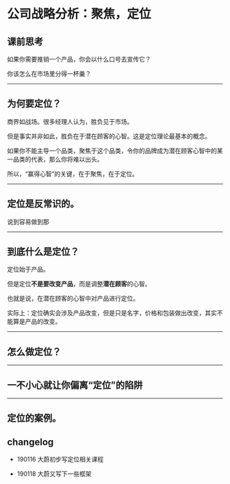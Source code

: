 # 公司战略分析：聚焦，定位

## 课前思考

如果你需要推销一个产品，你会以什么口号去宣传它？

你该怎么在市场里分得一杯羹？

-----

## 为何要定位？

商界如战场。很多经理人认为，胜负见于市场。

但是事实并非如此，胜负在于潜在顾客的心智。这是定位理论最基本的概念。

如果你不能主导一个品类，聚焦于这个品类，令你的品牌成为潜在顾客心智中的某一品类的代表，那么你将难以出头。

所以，“赢得心智”的关键，在于聚焦，在于定位。

----

## 定位是反常识的。

说到容易做到那


----

## 到底什么是定位？


定位始于产品。

但是定位**不是要改变产品**，而是调整**潜在顾客**的心智。

也就是说，在潜在顾客的心智中对产品进行定位。

实际上：定位确实会涉及产品改变，但是只是名字，价格和包装做出改变，其实不能算是产品的改变。


----

## 怎么做定位？



----

## 一不小心就让你偏离“定位”的陷阱

---

## 定位的案例。



## changelog

- 190116 大蔚初步写定位相关课程

- 190118 大蔚又写下一些框架